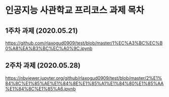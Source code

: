 # 인공지능 사관학교 프리코스 과제 목차

## 1주차 과제 (2020.05.21)
https://github.com/rlaxogud0909/test/blob/master/1%EC%A3%BC%EC%B0%A8%EA%B3%BC%EC%A0%9C.ipynb
## 2주차 과제 (2020.05.28)
https://nbviewer.jupyter.org/github/rlaxogud0909/test/blob/master/2%E1%84%8C%E1%85%AE%E1%84%8E%E1%85%A1%E1%84%80%E1%85%AA%E1%84%8C%E1%85%A6.ipynb
